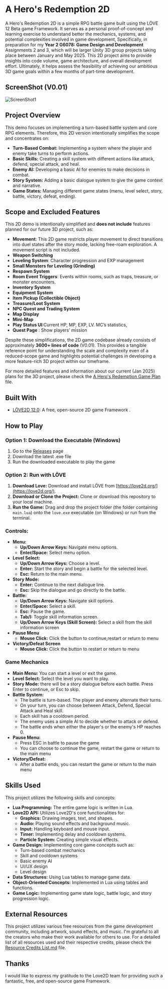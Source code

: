 # A Hero's Redemption 2D

A Hero's Redemption 2D is a simple RPG battle game built using the LÖVE 12 Beta game Framework.
It serves as a personal proof-of-concept and learning exercise to understand better the mechanics, systems, and potential complexities involved in game development, Specifically, in preparation for my **Year 2 G6078: Game Design and Development** Assignments 2 and 3, which will be larger Unity 3D group projects taking place between January and May 2025. This 2D project aims to provide insights into code volume, game architecture, and overall development effort. Ultimately, it helps assess the feasibility of achieving our ambitious 3D game goals within a few months of part-time development.

## ScreenShot (V0.01)
![ScreenShot1](https://github.com/dundd2/A-Heros-Redemption-2D/blob/main/assets/Screenshot/SC(1).gif)

## Project Overview

This demo focuses on implementing a turn-based battle system and core RPG elements. Therefore, this 2D version intentionally simplifies the scope and concentrates on:

*   **Turn-Based Combat:** Implementing a system where the player and enemy take turns to perform actions.
*   **Basic Skills:** Creating a skill system with different actions like attack, defend, special attack, and heal.
*   **Enemy AI:** Developing a basic AI for enemies to make decisions in combat.
*   **Story System:** Adding a basic dialogue system to give the game context and narrative.
*   **Game States:** Managing different game states (menu, level select, story, battle, victory, defeat, ending).

## Scope and Excluded Features

This 2D demo is intentionally simplified and **does not include** features planned for our future 3D project, such as:

- **Movement**: This 2D game restricts player movement to direct transitions into duel states after the story mode, lacking free-roam exploration. A movement script is not included.  
- **Weapon Switching**  
- **Leveling System**: Character progression and EXP management  
- **Small Monsters for Leveling (Grinding)**  
- **Respawn System**  
- **Room Event Triggers**: Events within rooms, such as traps, treasure, or monster encounters.  
- **Inventory System**  
- **Equipment System**  
- **Item Pickup (Collectible Object)**  
- **Treasure/Loot System**  
- **NPC Quest and Trading System**  
- **Map Display**  
- **Mini-Map**  
- **Play Status UI**:Current HP, MP, EXP, LV.  MC’s statistics, 
- **Quest Page** : Show players’ mission

Despite these simplifications, the 2D game codebase already consists of approximately **3600+ lines of code** (V0.01). This provides a tangible reference point for understanding the scale and complexity even of a reduced-scope game and highlights potential challenges in developing a more feature-rich 3D project within our timeframe.

For more detailed features and information about our current (Jan 2025) plans for the 3D project, please check the [A Hero's Redemption Game Plan](A%20Hero's%20Redemption%20Game%20Plan.pdf)
 file.

## Built With

*   [LÖVE2D 12.0](https://love2d.org/): A free, open-source 2D game Framework .

## How to Play

### Option 1: Download the Executable (Windows)
1. Go to the [Releases](https://github.com/dundd2/A-Heros-Redemption-2D/releases) page
2. Download the latest .exe file
3. Run the downloaded executable to play the game

### Option 2: Run with LÖVE
1.  **Download Love:** Download and install LÖVE from [https://love2d.org/](https://love2d.org/).
2.  **Download or Clone the Project:** Clone or download this repository to your local machine.
3.  **Run the Game:** Drag and drop the project folder (the folder containing `main.lua`) onto the `love.exe` executable (on Windows) or run from the terminal.

### Controls:

*   **Menu:**
    *   **Up/Down Arrow Keys:** Navigate menu options.
    *   **Enter/Space:** Select menu option.
*   **Level Select:**
    *   **Up/Down Arrow Keys:** Choose a level.
    *   **Enter:** Start the story and begin a battle for the selected level.
    *   **Esc:** Return to the main menu.
*   **Story Mode:**
    *   **Enter:** Continue to the next dialogue line.
    *   **Esc:** Skip the dialogue and go directly to the battle.
*   **Battle:**
    *   **Up/Down Arrow Keys:** Navigate skill options.
    *   **Enter/Space:** Select a skill.
    *   **Esc:** Pause the game.
    *   **Tab/I:** Toggle skill information screen.
    *   **Up/Down Arrow Keys (Skill Screen):** Select a skill from the skill information screen
*   **Pause Menu**
     *   **Mouse Click:** Click the button to continue,restart or return to menu
*   **Victory/Defeat Screen**
    *   **Mouse Click:** Click the button to restart or return to menu

### Game Mechanics

*   **Main Menu:** You can start a level or exit the game.
*   **Level Select:** Select the level you want to play.
*   **Story Mode:** there will be a story dialogue before each battle. Press Enter to continue, or Esc to skip.
*   **Battle System:**
    *   The battle is turn-based. The player and enemy alternate their turns.
    *   On your turn, you can choose between Attack, Defend, Special Attack and Heal skill.
    *  Each skill has a cooldown period.
    *   The enemy uses a simple AI to decide whether to attack or defend.
    *   The battle ends when either the player's or the enemy's HP reaches 0.
*  **Pause Menu:**
    *   Press ESC in battle to pause the game
    *   You can choose to continue the game, restart the game or return to the main menu
* **Victory/Defeat:**
    * After a battle ends, you can restart the game or return to the main menu

## Skills Used

This project utilizes the following skills and concepts:

*   **Lua Programming:** The entire game logic is written in Lua.
*   **Love2D API:** Utilizes Love2D's core functionalities for:
    *   **Graphics:** Drawing images, text, and shapes.
    *   **Audio:** Playing sound effects and background music.
    *   **Input:** Handling keyboard and mouse input.
    *   **Timer:** Implementing delay and cooldown systems.
    *   **Particle System:** Creating simple visual effects.
*   **Game Design:** Implementing core game concepts such as:
    *   Turn-based combat mechanics
    *   Skill and cooldown systems
    *   Basic enemy AI
    *   UI/UX design
    *   Level design
*   **Data Structures:** Using Lua tables to manage game data.
*   **Object-Oriented Concepts:** Implemented in Lua using tables and functions.
*   **Game Logic:** Implementing game state logic, battle logic, and story progression logic.

## External Resources

This project utilizes various free resources from the game development community, including artwork, sound effects, and music. I'm grateful to all the creators who make their work available for others to use. For a detailed list of all resources used and their respective credits, please check the [Resource Credits List.md](Resource%20Credits%20List.md) file.

## Thanks

I would like to express my gratitude to the Love2D team for providing such a fantastic, free, and open-source game Framework.
